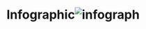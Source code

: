 # Infographic![infograph](https://github.com/Jyothipriya12/Infographic/assets/136612991/5e53ddd4-0d46-43ff-9768-e241b7b5e8ea)

